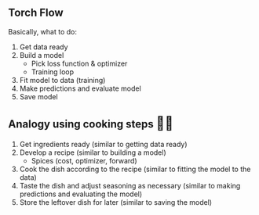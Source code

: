 ## Torch Flow

Basically, what to do:

1. Get data ready
2. Build a model
    * Pick loss function & optimizer
    * Training loop 
3. Fit model to data (training)
4. Make predictions and evaluate model
5. Save model

## Analogy using cooking steps <span style="font-size:27px;">👩‍🍳</span>

1. Get ingredients ready (similar to getting data ready)
2. Develop a recipe (similar to building a model)
    * Spices (cost, optimizer, forward)
3. Cook the dish according to the recipe (similar to fitting the model to the data)
4. Taste the dish and adjust seasoning as necessary (similar to making predictions and evaluating the model)
5. Store the leftover dish for later (similar to saving the model)
